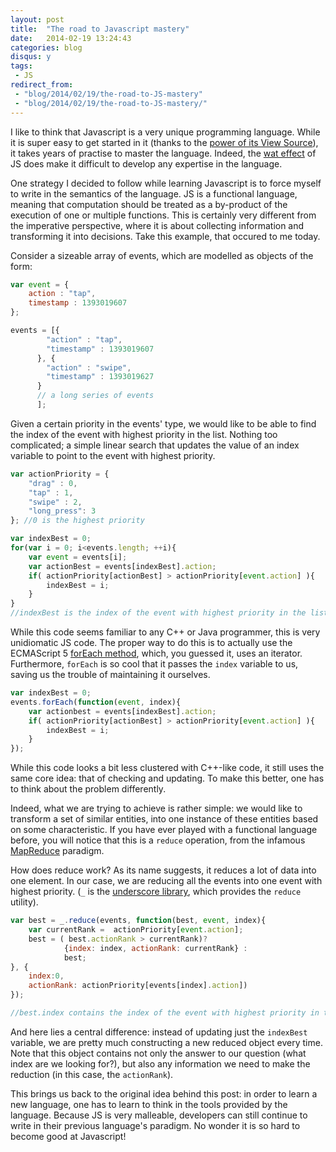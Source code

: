 ```yaml
---
layout: post
title:  "The road to Javascript mastery"
date:   2014-02-19 13:24:43
categories: blog
disqus: y
tags: 
 - JS
redirect_from:
 - "blog/2014/02/19/the-road-to-JS-mastery"
 - "blog/2014/02/19/the-road-to-JS-mastery/"
---
```


I like to think that Javascript is a very unique programming language. While it is super easy to get started in it (thanks to the [power of its View Source](http://www.codinghorror.com/blog/2006/08/the-power-of-view-source.html)), it takes years of practise to master the language. Indeed, the [wat effect](https://www.destroyallsoftware.com/talks/wat) of JS does make it difficult to develop any expertise in the language. 

One strategy I decided to follow while learning Javascript is to force myself to write in the semantics of the language. JS is a functional language, meaning that computation should be treated as a by-product of the execution of one or multiple functions. This is certainly very different from the imperative perspective, where it is about collecting information and transforming it into decisions. Take this example, that occured to me today.

Consider a sizeable array of events, which are modelled as objects of the form:

```javascript
var event = {
    action : "tap",
    timestamp : 1393019607
};

events = [{
        "action" : "tap",
        "timestamp" : 1393019607
      }, {
        "action" : "swipe",
        "timestamp" : 1393019627
      }
      // a long series of events
      ];
```

Given a certain priority in the events' type, we would like to be able to find the index of the event with highest priority in the list. Nothing too complicated; a simple linear search that updates the value of an index variable to point to the event with highest priority.

```javascript
var actionPriority = {
    "drag" : 0,
    "tap" : 1,
    "swipe" : 2,
    "long_press": 3
}; //0 is the highest priority

var indexBest = 0;
for(var i = 0; i<events.length; ++i){
    var event = events[i];
    var actionBest = events[indexBest].action;
    if( actionPriority[actionBest] > actionPriority[event.action] ){
        indexBest = i;
    }
}
//indexBest is the index of the event with highest priority in the list
```

While this code seems familiar to any C++ or Java programmer, this is very unidiomatic JS code. The proper way to do this is to actually use the ECMAScript 5 [forEach method](https://developer.mozilla.org/en-US/docs/Web/JavaScript/Reference/Global_Objects/Array/forEach), which, you guessed it, uses an iterator. Furthermore, `forEach` is so cool that it passes the `index` variable to us, saving us the trouble of maintaining it ourselves.

```javascript
var indexBest = 0;
events.forEach(function(event, index){
    var actionbest = events[indexBest].action;
    if( actionPriority[actionBest] > actionPriority[event.action] ){
        indexBest = i;
    }
});
```

While this code looks a bit less clustered with C++-like code, it still uses the same core idea: that of checking and updating. To make this better, one has to think about the problem differently.

Indeed, what we are trying to achieve is rather simple: we would like to transform a set of similar entities, into one instance of these entities based on some characteristic. If you have ever played with a functional language before, you will notice that this is a `reduce` operation, from the infamous [MapReduce](http://en.wikipedia.org/wiki/MapReduce) paradigm.

How does reduce work? As its name suggests, it reduces a lot of data into one element. In our case, we are reducing all the events into one event with highest priority. (`_` is the [underscore library](http://underscorejs.org/), which provides the `reduce` utility).

```javascript
var best = _.reduce(events, function(best, event, index){
    var currentRank =  actionPriority[event.action];
    best = ( best.actionRank > currentRank)? 
            {index: index, actionRank: currentRank} : 
            best;
}, {
    index:0,
    actionRank: actionPriority[events[index].action])
});

//best.index contains the index of the event with highest priority in the list
```

And here lies a central difference: instead of updating just the `indexBest` variable, we are pretty much constructing a new reduced object every time. Note that this object contains not only the answer to our question (what index are we looking for?), but also any information we need to make the reduction (in this case, the `actionRank`).

This brings us back to the original idea behind this post: in order to learn a new language, one has to learn to think in the tools provided by the language. Because JS is very malleable, developers can still continue to write in their previous language's paradigm. No wonder it is so hard to become good at Javascript!
